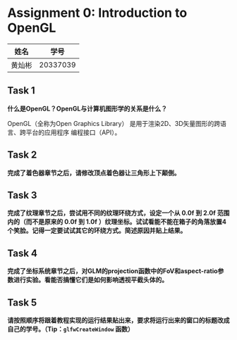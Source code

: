 # Assignment 0: Introduction to OpenGL

|  姓名  |   学号   |
| :----: | :------: |
| 黄灿彬 | 20337039 |

## Task 1 

**什么是OpenGL？OpenGL与计算机图形学的关系是什么？**

OpenGL（全称为Open Graphics Library） 是用于渲染2D、3D矢量图形的跨语言、跨平台的应用程序
编程接口（API）。

## Task 2

**完成了着色器章节之后，请修改顶点着色器让三角形上下颠倒。**

## Task 3

**完成了纹理章节之后，尝试用不同的纹理环绕方式，设定一个从 0.0f 到 2.0f 范围内的（而不是原来的 0.0f 到 1.0f ）纹理坐标。试试看能不能在箱子的角落放置4个笑脸。记得一定要试试其它的环绕方式。简述原因并贴上结果。**



## Task 4

**完成了坐标系统章节之后，对GLM的projection函数中的FoV和aspect-ratio参数进行实验。看能否搞懂它们是如何影响透视平截头体的。**

## Task 5

**请按照顺序将跟着教程实现的运行结果贴出来，要求将运行出来的窗口的标题改成自己的学号。（Tip：`glfwCreateWindow` 函数）**